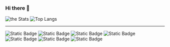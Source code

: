 ### Hi there 👋

![the Stats](https://github-readme-stats.vercel.app/api?username=zeenfts&show_icons=true&theme=nord)
![Top Langs](https://github-readme-stats.vercel.app/api/top-langs/?username=zeenfts&layout=compact&theme=nord&size_weight=0.5&count_weight=0.5&hide=Jupyter%20Notebook)

---

![Static Badge](https://img.shields.io/badge/rust-lang?style=flat&logo=rust&logoColor=%23FFFFFF&logoSize=auto&color=%23e33b26)
![Static Badge](https://img.shields.io/badge/python-lang?style=flat&logo=python&color=%233776AB&logoSize=auto&logoColor=%23FFFFFF)
![Static Badge](https://img.shields.io/badge/javascript-lang?style=flat&logo=javascript&color=%23F7DF1E&logoSize=auto&logoColor=navy)
![Static Badge](https://img.shields.io/badge/php-lang?style=flat&logo=php&color=%23777BB4&logoSize=auto&logoColor=%23FFFFFF)
![Static Badge](https://img.shields.io/badge/tailwindcss-frmw?style=flat&logo=tailwindcss&color=%2306B6D4&logoSize=auto&logoColor=%23FFFFFF)
![Static Badge](https://img.shields.io/badge/laravel-frmw?style=flat&logo=laravel&color=%23FF2D20&logoSize=auto&logoColor=%23ffffff)
![Static Badge](https://img.shields.io/badge/fedora-os?style=flat&logo=fedora&color=%2351A2DA&logoSize=auto&logoColor=%23FFFFFF)

<!--
**zeenfts/zeenfts** is a ✨ _special_ ✨ repository because its `README.md` (this file) appears on your GitHub profile.
Here are some ideas to get you started:

- 🔭 I’m currently working on ...
- 🌱 I’m currently learning ...
- 👯 I’m looking to collaborate on ...
- 🤔 I’m looking for help with ...
- 💬 Ask me about ...
- 📫 How to reach me: ...
- 😄 Pronouns: ...
- ⚡ Fun fact: ...
[![Gists Badge](https://badges.pufler.dev/gists/zeenfts)](https://badges.pufler.dev)
[![Years Badge](https://badges.pufler.dev/years/zeenfts)](https://badges.pufler.dev)

[![Repos Badge](https://badges.pufler.dev/repos/zeenfts)](https://badges.pufler.dev)
[![Commits Badge](https://badges.pufler.dev/commits/yearly/zeenfts)](https://badges.pufler.dev)

![Streak](https://github-readme-streak-stats.herokuapp.com/?user=zeenfts)

:zap: GitHub stats
-->
